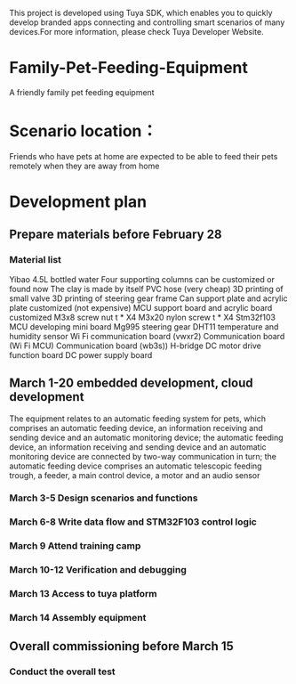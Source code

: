This project is developed using Tuya SDK, which enables you to quickly develop branded apps connecting and controlling smart scenarios of many devices.For more information, please check Tuya Developer Website.
# Family-Pet-Feeding-Equipment
A friendly family pet feeding equipment
# Scenario location：
Friends who have pets at home are expected to be able to feed their pets remotely when they are away from home
# Development plan
## Prepare materials before February 28 
### Material list
Yibao 4.5L bottled water
Four supporting columns can be customized or found now
The clay is made by itself
PVC hose (very cheap)
3D printing of small valve
3D printing of steering gear frame
Can support plate and acrylic plate customized (not expensive)
MCU support board and acrylic board customized
M3x8 screw nut t * X4
M3x20 nylon screw t * X4
Stm32f103 MCU developing mini board
Mg995 steering gear
DHT11 temperature and humidity sensor
Wi Fi communication board (vwxr2)
Communication board (Wi Fi MCU)
Communication board (wb3s))
H-bridge DC motor drive function board
DC power supply board

## March 1-20 embedded development, cloud development 
The equipment relates to an automatic feeding system for pets, which comprises an automatic feeding device, an information receiving and sending device and an automatic monitoring device; the automatic feeding device, an information receiving and sending device and an automatic monitoring device are connected by two-way communication in turn; the automatic feeding device comprises an automatic telescopic feeding trough, a feeder, a main control device, a motor and an audio sensor

### March 3-5 Design scenarios and functions 
### March 6-8 Write data flow and STM32F103 control logic
### March 9 Attend training camp 
### March 10-12 Verification and debugging
### March 13 Access to tuya platform
### March 14 Assembly equipment

## Overall commissioning before March 15
### Conduct the overall test
